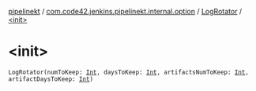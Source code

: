 [pipelinekt](../../index.md) / [com.code42.jenkins.pipelinekt.internal.option](../index.md) / [LogRotator](index.md) / [&lt;init&gt;](./-init-.md)

# &lt;init&gt;

`LogRotator(numToKeep: `[`Int`](https://kotlinlang.org/api/latest/jvm/stdlib/kotlin/-int/index.html)`, daysToKeep: `[`Int`](https://kotlinlang.org/api/latest/jvm/stdlib/kotlin/-int/index.html)`, artifactsNumToKeep: `[`Int`](https://kotlinlang.org/api/latest/jvm/stdlib/kotlin/-int/index.html)`, artifactDaysToKeep: `[`Int`](https://kotlinlang.org/api/latest/jvm/stdlib/kotlin/-int/index.html)`)`
